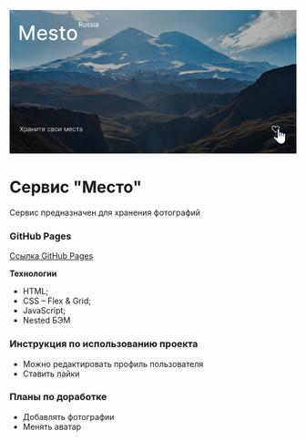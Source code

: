 ![Mesto::Russia](images/md_cover.png)

# Сервис "Место"

Сервис предназначен для хранения фотографий 

### GitHub Pages 

[Ссылка GitHub Pages](https://baidakk.github.io/mesto/)

**Технологии**
* HTML;
* CSS – Flex & Grid;
* JavaScript;
* Nested БЭМ

### Инструкция по использованию проекта

* Можно редактировать профиль пользователя
* Ставить лайки

### Планы по доработке

* Добавлять фотографии
* Менять аватар